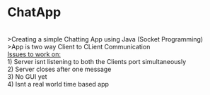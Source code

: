 <h1> ChatApp</h1></br>
>Creating a simple Chatting App using Java (Socket Programming)</br> >App is two way Client to CLient Communication </br> 
<u>Issues to work on:</u></br> 
1) Server isnt listening to both the Clients port simultaneously</br>
2) Server closes after one message</br>
3) No GUI yet</br>
4) Isnt a real world time based app</br>
